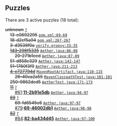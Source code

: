 ## Puzzles

There are 3 active puzzles (18 total):


<del>unknown</del> [`?`](../master/?)<br/>
&nbsp;&nbsp;&nbsp;&nbsp;<del>13-c0692295</del> [`pom.xml:69-69`](../master/pom.xml#L69-L69)<br/>
&nbsp;&nbsp;&nbsp;&nbsp;<del>18-d2cf5a94</del> [`pom.xml:267-267`](../master/pom.xml#L267-L267)<br/>
&nbsp;&nbsp;&nbsp;&nbsp;<del>3-d3538f0a</del> [`verify.groovy:33-35`](../master/src/it/mirror-usage/verify.groovy#L33-L35)<br/>
&nbsp;&nbsp;&nbsp;&nbsp;[<del>143-298f5335</del>](https://github.com/jcabi/jcabi-aether/issues/20) [`Aether.java:86-88`](../master/src/main/java/com/jcabi/aether/Aether.java#L86-L88)<br/>
&nbsp;&nbsp;&nbsp;&nbsp;&nbsp;&nbsp;&nbsp;&nbsp;<del>20-271b1ced</del> [`Aether.java:87-89`](../master/src/main/java/com/jcabi/aether/Aether.java#L87-L89)<br/>
&nbsp;&nbsp;&nbsp;&nbsp;<del>51-d858c329</del> [`Aether.java:142-147`](../master/src/main/java/com/jcabi/aether/Aether.java#L142-L147)<br/>
&nbsp;&nbsp;&nbsp;&nbsp;<del>51-1760f3f9</del> [`Aether.java:211-213`](../master/src/main/java/com/jcabi/aether/Aether.java#L211-L213)<br/>
&nbsp;&nbsp;&nbsp;&nbsp;[<del>4-e727794d</del>](https://github.com/jcabi/jcabi-aether/issues/28) [`MavenRootArtifact.java:110-115`](../master/src/main/java/com/jcabi/aether/MavenRootArtifact.java#L110-L115)<br/>
&nbsp;&nbsp;&nbsp;&nbsp;&nbsp;&nbsp;&nbsp;&nbsp;<del>28-40ea2a55</del> [`MavenClasspathTest.java:101-101`](../master/src/test/java/com/jcabi/aether/MavenClasspathTest.java#L101-L101)<br/>
&nbsp;&nbsp;&nbsp;&nbsp;<del>250-9862dcd5</del> [`AetherTest.java:171-173`](../master/src/test/java/com/jcabi/aether/AetherTest.java#L171-L173)<br/>
&nbsp;&nbsp;&nbsp;&nbsp;[<del>11</del>](https://github.com/jcabi/jcabi-aether/issues/11) [`?`](../master/?)<br/>
&nbsp;&nbsp;&nbsp;&nbsp;&nbsp;&nbsp;&nbsp;&nbsp;[#61](https://github.com/jcabi/jcabi-aether/issues/61):[**11-2b91e5db**](https://github.com/jcabi/jcabi-aether/issues/61) [`Aether.java:94-97`](../master/src/main/java/com/jcabi/aether/Aether.java#L94-L97)<br/>
&nbsp;&nbsp;&nbsp;&nbsp;[<del>69</del>](https://github.com/jcabi/jcabi-aether/issues/69) [`?`](../master/?)<br/>
&nbsp;&nbsp;&nbsp;&nbsp;&nbsp;&nbsp;&nbsp;&nbsp;<del>69-fd6545e6</del> [`Aether.java:97-97`](../master/src/main/java/com/jcabi/aether/Aether.java#L97-L97)<br/>
&nbsp;&nbsp;&nbsp;&nbsp;&nbsp;&nbsp;&nbsp;&nbsp;[#79](https://github.com/jcabi/jcabi-aether/issues/79):[**69-46002db1**](https://github.com/jcabi/jcabi-aether/issues/79) [`Aether.java:98-98`](../master/src/main/java/com/jcabi/aether/Aether.java#L98-L98)<br/>
&nbsp;&nbsp;&nbsp;&nbsp;[<del>82</del>](https://github.com/jcabi/jcabi-aether/issues/82) [`?`](../master/?)<br/>
&nbsp;&nbsp;&nbsp;&nbsp;&nbsp;&nbsp;&nbsp;&nbsp;[#84](https://github.com/jcabi/jcabi-aether/issues/84):[**82-ba434d45**](https://github.com/jcabi/jcabi-aether/issues/84) [`Aether.java:97-100`](../master/src/main/java/com/jcabi/aether/Aether.java#L97-L100)<br/>